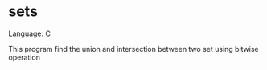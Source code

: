 # sets

Language: C

This program find the union and intersection between two set using bitwise operation
